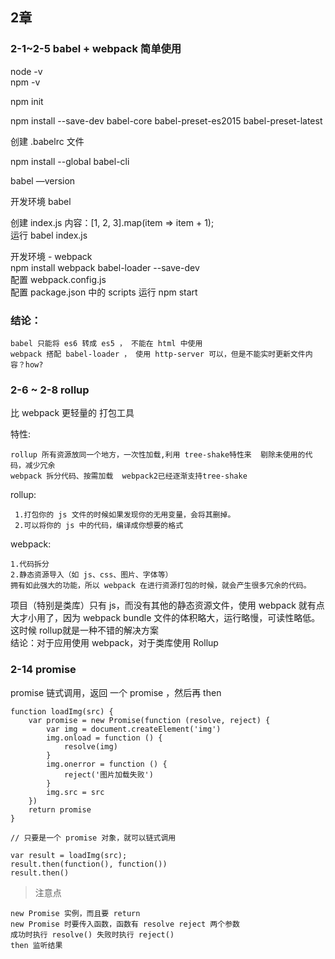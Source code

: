 ## 2章

### 2-1~2-5  babel + webpack 简单使用

node -v		
npm -v	


npm init 	

npm install --save-dev babel-core babel-preset-es2015 babel-preset-latest	

创建 .babelrc 文件

npm install --global babel-cli

babel —version


开发环境 babel

创建 index.js	
 内容：[1, 2, 3].map(item => item + 1);	
 运行 babel index.js	

 

 开发环境 - webpack			
 npm install webpack babel-loader --save-dev			
 配置 webpack.config.js	
 配置 package.json 中的 scripts	
 运行 npm start	



### 结论：

	babel 只能将 es6 转成 es5 ， 不能在 html 中使用
	webpack 搭配 babel-loader ， 使用 http-server 可以，但是不能实时更新文件内容？how?


### 2-6 ~ 2-8  rollup


比 webpack 更轻量的 打包工具

特性:
       
    rollup 所有资源放同一个地方，一次性加载,利用 tree-shake特性来  剔除未使用的代码，减少冗余
    webpack 拆分代码、按需加载  webpack2已经逐渐支持tree-shake
rollup:

     1.打包你的 js 文件的时候如果发现你的无用变量，会将其删掉。
     2.可以将你的 js 中的代码，编译成你想要的格式
webpack:

    1.代码拆分
    2.静态资源导入（如 js、css、图片、字体等）
    拥有如此强大的功能，所以 webpack 在进行资源打包的时候，就会产生很多冗余的代码。

项目（特别是类库）只有 js，而没有其他的静态资源文件，使用 webpack 就有点大才小用了，因为 webpack bundle 文件的体积略大，运行略慢，可读性略低。这时候 rollup就是一种不错的解决方案   
结论：对于应用使用 webpack，对于类库使用 Rollup








### 2-14  promise

promise 链式调用，返回 一个 promise ，然后再 then


	function loadImg(src) {
	    var promise = new Promise(function (resolve, reject) {
	        var img = document.createElement('img')
	        img.onload = function () {
	            resolve(img)
	        }
	        img.onerror = function () {
	            reject('图片加载失败')
	        }
	        img.src = src
	    })
	    return promise
	}
	
	// 只要是一个 promise 对象，就可以链式调用
	
	var result = loadImg(src);
	result.then(function(), function())
	result.then()

> 注意点

	new Promise 实例，而且要 return	
 	new Promise 时要传入函数，函数有 resolve reject 两个参数   
 	成功时执行 resolve() 失败时执行 reject()  
 	then 监听结果	
